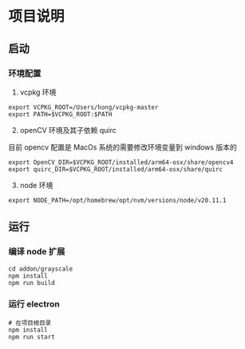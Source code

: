 # 项目说明

## 启动

### 环境配置

1. vcpkg 环境

```
export VCPKG_ROOT=/Users/hong/vcpkg-master
export PATH=$VCPKG_ROOT:$PATH
```

2. openCV 环境及其子依赖 quirc

目前 opencv 配置是 MacOs 系统的需要修改环境变量到 windows 版本的

```
export OpenCV_DIR=$VCPKG_ROOT/installed/arm64-osx/share/opencv4
export quirc_DIR=$VCPKG_ROOT/installed/arm64-osx/share/quirc
```

3. node 环境

```
export NODE_PATH=/opt/homebrew/opt/nvm/versions/node/v20.11.1
```

## 运行

### 编译 node 扩展

```
cd addon/grayscale
npm install
npm run build
```

### 运行 electron

```
# 在项目根目录
npm install
npm run start
```
